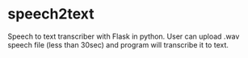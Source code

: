 # speech2text
Speech to text transcriber with Flask in python. User can upload .wav speech file (less than 30sec) and program will transcribe it to text.
